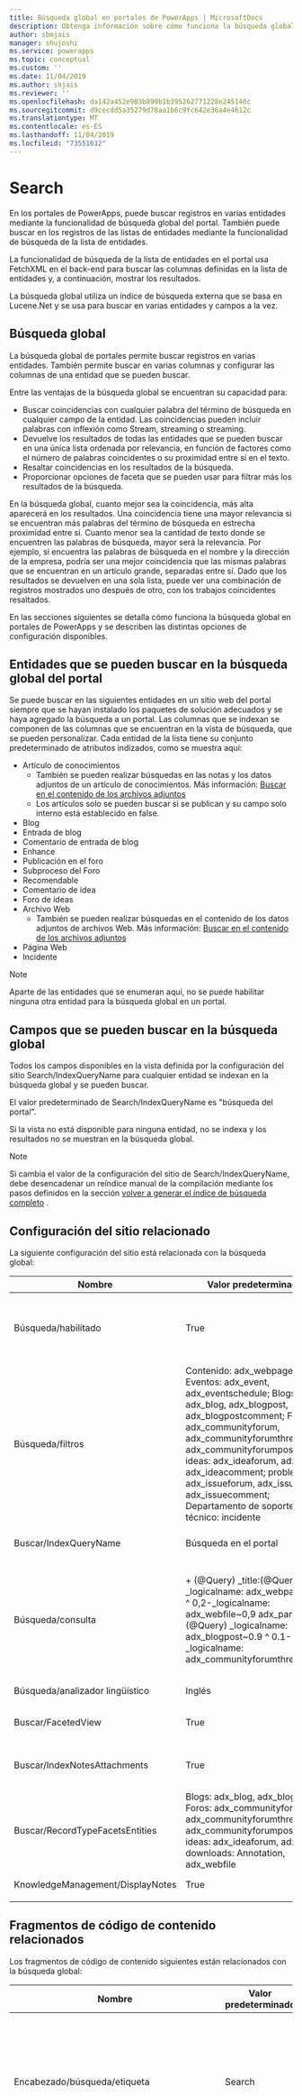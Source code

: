 ```yaml
---
title: Búsqueda global en portales de PowerApps | MicrosoftDocs
description: Obtenga información sobre cómo funciona la búsqueda global en un portal.
author: sbmjais
manager: shujoshi
ms.service: powerapps
ms.topic: conceptual
ms.custom: ''
ms.date: 11/04/2019
ms.author: shjais
ms.reviewer: ''
ms.openlocfilehash: da142a452e903b890b1b395262771228e245140c
ms.sourcegitcommit: d9cecdd5a35279d78aa1b6c9fc642e36a4e4612c
ms.translationtype: MT
ms.contentlocale: es-ES
ms.lasthandoff: 11/04/2019
ms.locfileid: "73551632"
---
```

# <a name="search"></a>Search

En los portales de PowerApps, puede buscar registros en varias entidades mediante la funcionalidad de búsqueda global del portal. También puede buscar en los registros de las listas de entidades mediante la funcionalidad de búsqueda de la lista de entidades. 

La funcionalidad de búsqueda de la lista de entidades en el portal usa FetchXML en el back-end para buscar las columnas definidas en la lista de entidades y, a continuación, mostrar los resultados. 

La búsqueda global utiliza un índice de búsqueda externa que se basa en Lucene.Net y se usa para buscar en varias entidades y campos a la vez.

## <a name="global-search"></a>Búsqueda global

La búsqueda global de portales permite buscar registros en varias entidades. También permite buscar en varias columnas y configurar las columnas de una entidad que se pueden buscar.

Entre las ventajas de la búsqueda global se encuentran su capacidad para:
- Buscar coincidencias con cualquier palabra del término de búsqueda en cualquier campo de la entidad. Las coincidencias pueden incluir palabras con inflexión como Stream, streaming o streaming.
- Devuelve los resultados de todas las entidades que se pueden buscar en una única lista ordenada por relevancia, en función de factores como el número de palabras coincidentes o su proximidad entre sí en el texto.
- Resaltar coincidencias en los resultados de la búsqueda.
- Proporcionar opciones de faceta que se pueden usar para filtrar más los resultados de la búsqueda.

En la búsqueda global, cuanto mejor sea la coincidencia, más alta aparecerá en los resultados. Una coincidencia tiene una mayor relevancia si se encuentran más palabras del término de búsqueda en estrecha proximidad entre sí. Cuanto menor sea la cantidad de texto donde se encuentren las palabras de búsqueda, mayor será la relevancia. Por ejemplo, si encuentra las palabras de búsqueda en el nombre y la dirección de la empresa, podría ser una mejor coincidencia que las mismas palabras que se encuentran en un artículo grande, separadas entre sí. Dado que los resultados se devuelven en una sola lista, puede ver una combinación de registros mostrados uno después de otro, con los trabajos coincidentes resaltados. 

En las secciones siguientes se detalla cómo funciona la búsqueda global en portales de PowerApps y se describen las distintas opciones de configuración disponibles.

## <a name="entities-searchable-in-portal-global-search"></a>Entidades que se pueden buscar en la búsqueda global del portal

Se puede buscar en las siguientes entidades en un sitio web del portal siempre que se hayan instalado los paquetes de solución adecuados y se haya agregado la búsqueda a un portal. Las columnas que se indexan se componen de las columnas que se encuentran en la vista de búsqueda, que se pueden personalizar.  Cada entidad de la lista tiene su conjunto predeterminado de atributos indizados, como se muestra aquí:
- Artículo de conocimientos
    - También se pueden realizar búsquedas en las notas y los datos adjuntos de un artículo de conocimientos. Más información: [Buscar en el contenido de los archivos adjuntos](search-file-attachment.md)
    - Los artículos solo se pueden buscar si se publican y su campo solo interno está establecido en false.
- Blog 
- Entrada de blog 
- Comentario de entrada de blog 
- Enhance 
- Publicación en el foro 
- Subproceso del Foro 
- Recomendable 
- Comentario de idea 
- Foro de ideas 
- Archivo Web 
    - También se pueden realizar búsquedas en el contenido de los datos adjuntos de archivos Web. Más información: [Buscar en el contenido de los archivos adjuntos](search-file-attachment.md)
- Página Web 
- Incidente 

> [!NOTE]
> Aparte de las entidades que se enumeran aquí, no se puede habilitar ninguna otra entidad para la búsqueda global en un portal.

## <a name="fields-searchable-in-global-search"></a>Campos que se pueden buscar en la búsqueda global

Todos los campos disponibles en la vista definida por la configuración del sitio Search/IndexQueryName para cualquier entidad se indexan en la búsqueda global y se pueden buscar. 

El valor predeterminado de Search/IndexQueryName es "búsqueda del portal".

Si la vista no está disponible para ninguna entidad, no se indexa y los resultados no se muestran en la búsqueda global.

> [!NOTE]
> Si cambia el valor de la configuración del sitio de Search/IndexQueryName, debe desencadenar un reíndice manual de la compilación mediante los pasos definidos en la sección [volver a generar el índice de búsqueda completo](#rebuild-full-search-index) .

## <a name="related-site-settings"></a>Configuración del sitio relacionado

La siguiente configuración del sitio está relacionada con la búsqueda global:

| Nombre    | Valor predeterminado     | Descripción       |
|-----------------------|--------------------|-------------|
| Búsqueda/habilitado | True  | Valor booleano que indica si la búsqueda está habilitada. Si establece su valor en false, se desactivará la búsqueda global en el portal.<br>Si usa plantillas web preparadas y desactiva esta opción, el cuadro de búsqueda no se mostrará en el encabezado, ni tampoco en la página de búsqueda. Además, no se devuelven resultados aunque se alcance la dirección URL directa de la página de búsqueda.  |
| Búsqueda/filtros  | Contenido: adx_webpage; Eventos: adx_event, adx_eventschedule; Blogs: adx_blog, adx_blogpost, adx_blogpostcomment; Foros: adx_communityforum, adx_communityforumthread, adx_communityforumpost; ideas: adx_ideaforum, adx_idea, adx_ideacomment; problemas: adx_issueforum, adx_issue, adx_issuecomment; Departamento de soporte técnico: incidente | Colección de opciones de filtro de nombre lógico de búsqueda. Al definir un valor aquí se agregarán opciones de filtro desplegables a la búsqueda global. Este valor debe tener el formato de pares nombre-valor, con el nombre y el valor separados por dos puntos, y los pares separados por un punto y coma. Por ejemplo: "forums: adx_communityforum, adx_communityforumthread, adx_communityforumpost; Blogs: adx_blog, adx_blogpost, adx_blogpostcomment ".  |
| Buscar/IndexQueryName   | Búsqueda en el portal  | El nombre de la vista del sistema utilizada por la consulta de búsqueda del portal para definir los campos de una entidad habilitada que se indexan y se buscan.   |
| Búsqueda/consulta  | \+ (@Query) _title:(@Query) _logicalname: adx_webpage\~0.9 ^ 0,2-_logicalname: adx_webfile\~0,9 adx_partialurl:(@Query) _logicalname: adx_blogpost\~0.9 ^ 0.1-_logicalname: adx_communityforumthread\~0,9   | Esta configuración agrega pesos y filtros adicionales a la consulta que un usuario escribe en el cuadro de búsqueda predeterminado que se muestra en el portal. En el valor predeterminado, @Query es el texto de la consulta escrito por un usuario.<br>Para obtener información sobre cómo modificar este valor, siga la [Sintaxis de consulta de Lucene](https://lucene.apache.org/core/old_versioned_docs/versions/2_9_1/queryparsersyntax.html).<br>**Importante**: esta ponderación y el filtrado solo se aplican al cuadro de búsqueda que aparece en la página de búsqueda predeterminada del portal. Si usa una etiqueta de búsqueda líquida para crear su propia página de búsqueda, no se aplica esta configuración. |
| Búsqueda/analizador lingüístico  | Inglés    | El lenguaje utilizado por el algoritmo de lematización de la búsqueda del portal.   |
| Buscar/FacetedView  | True   | Esto habilita las aspectos de los resultados de la búsqueda. Cuando se establece en true, se mostrarán las caras junto con los resultados en la página de búsqueda.  |
| Buscar/IndexNotesAttachments   | True    | Indica si se debe indizar el contenido de los datos adjuntos de las notas de los artículos de Knowledge base y los archivos Web. De forma predeterminada, se establece en false. Más información: [Buscar en el contenido de los archivos adjuntos](search-file-attachment.md)    |
| Buscar/RecordTypeFacetsEntities  | Blogs: adx_blog, adx_blogpost; Foros: adx_communityforum, adx_communityforumthread, adx_communityforumpost; ideas: adx_ideaforum, adx_idea; downloads: Annotation, adx_webfile    | Esto determina cómo se agrupan las entidades en la faceta de tipo de registro en la página de búsqueda. Esta opción está en el formato <br>"DisplayNameinRecordTypeFacet1:logicalnameofentity1,logicalnameofentity2; DisplayNameinRecordTypeFacet2:logicalnameofentity3,logicalnameofentity4" <br>El nombre para mostrar en la faceta tipo de registro aparecerá en la interfaz de usuario. Este grupo de facetas combinará el resultado de las entidades definidas en la configuración.   |
| KnowledgeManagement/DisplayNotes | True   | Indica si se van a indizar los datos adjuntos de los artículos de Knowledge base. De forma predeterminada, se establece en false. |
|||

## <a name="related-content-snippets"></a>Fragmentos de código de contenido relacionados

Los fragmentos de código de contenido siguientes están relacionados con la búsqueda global:

| Nombre   | Valor predeterminado  | Descripción   |
|------------------|-----------------|--------------------|
| Encabezado/búsqueda/etiqueta| Search| Este fragmento de contenido determina el texto de marca de agua que se muestra en el cuadro de búsqueda en el encabezado del portal.<br>![Etiqueta de búsqueda](../media/search-label.png "Etiqueta de búsqueda")    |
| Encabezado/búsqueda/información sobre herramientas| Search  | Este fragmento de código determina el texto de información sobre herramientas que se muestra al mantener el mouse sobre el icono de búsqueda en el encabezado del portal.<br>![Información sobre herramientas de búsqueda](../media/search-tooltip.png "Información sobre herramientas de búsqueda")  |
| Buscar/predeterminado/filtro| Todos   | Este fragmento de código determina el texto predeterminado que se muestra en la lista desplegable de filtros situada junto al cuadro de búsqueda.<br>![Texto del filtro de búsqueda](../media/search-filter-text.png "Texto del filtro de búsqueda")  |
| Buscar/faceta/todo| Todos| Este fragmento de código determina el texto predeterminado que se muestra para "faceta de todos los registros" en la faceta "tipo de registro" de la página de resultados de la búsqueda.<br>![Todas las facetas](../media/facet-all.png "Todas las facetas") |
| Búsqueda/faceta/ClearConstraints   | Borrar todo  | Este fragmento de código determina la etiqueta del botón que restablece todas las caras aplicadas en la página resultados de la búsqueda.<br>![Restablecer todas las caras](../media/facet-clear-all.png "Restablecer todas las caras") |
| Búsqueda/faceta/descargas   | Carga   | Este fragmento de código determina la etiqueta que se muestra en los resultados de búsqueda de los datos adjuntos de la anotación y los registros de archivo Web en la faceta "tipo de registro".<br>![Descargar faceta](../media/facet-download.png "Descargar faceta")|
| Búsqueda/faceta/less    | Mostrar menos  | Este fragmento de contenido determina la etiqueta del botón que contrae los resultados de la faceta.<br>![Mostrar menos faceta](../media/facet-show-less.png "Mostrar menos faceta") |
| Búsqueda/faceta/ModifiedDate  | Fecha de modificación  | Este fragmento de contenido determina la etiqueta del encabezado que se muestra para la faceta de fecha de modificación.<br>![Fecha de modificación](../media/facet-modified-date.png "Faceta de fecha modificada")   |
| Búsqueda/faceta/más   | Mostrar más  | Este fragmento de código determina la etiqueta del botón que expande los resultados de la faceta.<br>![Mostrar más faceta](../media/facet-show-more.png "Mostrar más faceta")  |
| Búsqueda/faceta/producto  | Productos | Este fragmento de contenido determina la etiqueta de la faceta Products.<br>![Faceta Products](../media/facet-product.png "Faceta Products")  |
| Búsqueda/faceta/clasificación   | Clasificación   | Este fragmento de contenido determina la etiqueta de la faceta rating.<br>![Faceta ratings](../media/facet-rating.png "Faceta ratings")  |
| Búsqueda/faceta/RecordType   | Tipo de registro | Este fragmento de contenido determina la etiqueta de la faceta de tipo de registro.<br>![Faceta de tipo de registro](../media/facet-record-type.png "Faceta de tipo de registro")     |
| Búsqueda/faceta/SortOrder/AverageUserRating | Promedio de clasificación de usuario | Este fragmento de código determina la etiqueta que se muestra para la opción "ordenar por promedio de usuarios" en la lista desplegable de ordenación de la página resultados de la búsqueda.<br>![Ordenar por promedio de clasificación de usuario](../media/sort-avg-user-rating.png "Ordenar por promedio de clasificación de usuario")  |
| Búsqueda/faceta/SortOrder/relevancia| Relación| Este fragmento de contenido determina la etiqueta que se muestra para la opción "ordenar por relevancia" en la lista desplegable de ordenación de la página resultados de la búsqueda.<br>![Ordenar por relevancia](../media/sort-relevance.png "Ordenar por relevancia")|
| Búsqueda/faceta/SortOrder/vistas| Ver recuento| Este fragmento de código determina la etiqueta que se muestra para la opción "ordenar por número de vistas" en la lista desplegable de ordenación de la página resultados de la búsqueda.<br>![Ordenar por recuento de vistas](../media/sort-view-count.png "Ordenar por recuento de vistas")|
|||

## <a name="entity-specific-handling"></a>Control específico de la entidad

- **Caso**: de forma predeterminada, los únicos casos en los que se pueden realizar búsquedas se encuentran en el estado **resuelto** con el campo **publicar en Web** establecido en **true**. Este comportamiento puede modificarse mediante la actualización de la vista de búsqueda del portal de la entidad Case y la eliminación de los filtros disponibles en la vista de búsqueda del portal. Sin embargo, cuando se quita esta comprobación, es importante asegurarse de que la plantilla Web servicio al cliente-caso se modifique correctamente, ya que esta plantilla impide que todos los usuarios vean los casos que están activos y no se publican en la Web. Si la plantilla Web no se modifica, los casos estarán visibles en los resultados de la búsqueda. Sin embargo, cuando se selecciona, se muestra la Página Web de detalles de casos con el error de Permiso denegado.

- Knowledge **base**: solo se pueden buscar artículos de conocimientos si están en el estado **publicado** con el campo **interno** establecido en **no**. Este comportamiento no se puede modificar. Los artículos de conocimientos también tienen una funcionalidad especial disponible en los resultados de la búsqueda, como se indica a continuación:

    - **Aspectos**: dos caras especiales solo están disponibles para los artículos de conocimientos y se muestran si los registros de artículos de conocimientos están disponibles en los resultados de la búsqueda.

        - **Faceta ratings**: esta faceta le permite filtrar los resultados de la búsqueda en función de la clasificación media de los artículos de conocimientos.

        - **Faceta de producto**: esta faceta le permite filtrar los resultados de la búsqueda en función del producto asociado a los artículos de conocimientos.

    - **Búsqueda de datos adjuntos**: esta funcionalidad le permite buscar en los datos adjuntos o notas asociados a un artículo de conocimientos. Esto le permite buscar en la descripción de la nota, el título, el nombre del archivo adjunto y el contenido de los datos adjuntos de notas o datos adjuntos que se exponen en el portal. Más información: [Buscar en el contenido de los archivos adjuntos](search-file-attachment.md)

## <a name="special-characters-and-syntax-supported-by-search"></a>Caracteres especiales y sintaxis admitidos por la búsqueda

Como parte de la búsqueda global del portal, se admiten una variedad de caracteres especiales y sintaxis para filtrar mejor los resultados de la búsqueda. Estos caracteres especiales y las sintaxis se dividen en los siguientes grupos:

- **Término**: cada consulta escrita por un usuario para la búsqueda se analiza en términos y operadores. A continuación se indican los tipos de términos: 

    - **Único término**: un único término es una sola palabra. Por ejemplo, una consulta {Hello World} se analizaría en dos términos individuales: "Hello" y "World". Cada término se busca por separado. Por lo tanto, en la consulta {Hello World}, se mostrarán todos los registros que tengan el término "Hello" o "World" en los resultados de la búsqueda.

    - **Frases**: una frase es un grupo de términos entre comillas dobles (""). Por ejemplo, una consulta {"Hello World"} se analizaría como una frase "Hello World". Cada frase se busca por completo. Por lo tanto, en la consulta {"Hello World"}, todos los registros que tengan la frase completa "Hello World" se mostrarán en los resultados de la búsqueda y cualquier registro que solo tenga "Hello" o "World" no se mostraría.

    Cada consulta de búsqueda puede constar de uno o varios de estos términos de cualquier tipo que se combinan mediante operadores booleanos para crear consultas complejas.

- **Modificadores de términos**

    - **Búsqueda con caracteres comodín**: hay dos tipos de caracteres comodín disponibles que se pueden usar dentro de los únicos términos de consultas de búsqueda (no en las consultas de frases): búsqueda con caracteres comodín de un solo carácter y búsqueda con caracteres comodín de varios caracteres.

        - Búsqueda con caracteres comodín de un **solo carácter**: para realizar una búsqueda con caracteres comodín de un solo carácter, use el signo de interrogación (?). La búsqueda con caracteres comodín de un solo carácter busca los términos que coinciden con el carácter único reemplazado. Por ejemplo, para buscar "texto" o "prueba" puede usar la consulta de búsqueda como "te? t".

        - **Búsqueda con caracteres comodín de varios caracteres**: para realizar una búsqueda con caracteres comodín de varios caracteres, utilice el símbolo de asterisco (\*). Las búsquedas con caracteres comodín de varios caracteres buscan cero o más caracteres. Por ejemplo, para buscar pruebas, pruebas o evaluadores, puede usar la consulta de búsqueda como "prueba *". También puede usar la búsqueda con caracteres comodín de varios caracteres en el medio de la consulta. Por ejemplo, "te*t".

        > [!NOTE]
        > - No puede usar un * o? símbolo como primer carácter de una búsqueda.
        > - No se puede usar la búsqueda con caracteres comodín en una consulta de frases. Por ejemplo, si usa la consulta como "Hell * World", no se mostrarán los resultados con el texto "Hello World".

    - **Búsqueda de proximidad**: la búsqueda de proximidad le permite buscar palabras que se encuentran dentro de una distancia específica entre sí. Por ejemplo, si desea que los resultados de las palabras "imagen" y "Desenfoque" aparezcan entre las 10 palabras, puede usar la búsqueda de proximidad.
    
        Para realizar búsquedas de proximidad, use el símbolo de tilde (~) al final de la consulta. Por ejemplo, si desea que los resultados de las palabras "imagen" y "Desenfoque" aparezcan entre las 10 palabras, la consulta sería "imagen borrosa" ~ 10.

    - **Aumento de un término**: la búsqueda global proporciona el nivel de relevancia de los documentos coincidentes en función de los términos encontrados. Para aumentar un término, use el símbolo de intercalación (^) con un factor de aumento (un número) al final del término que está buscando. Cuanto mayor sea el factor de aumento, más relevante será el término.

        El aumento le permite controlar la relevancia de un documento aumentando su plazo. Por ejemplo, si va a buscar Smart TV y desea que el término inteligente sea más relevante, aumente el tamaño con el símbolo ^ junto con el factor de aumento junto al término. Debe escribir: TV Smart ^ 4. Esto hará que los documentos con el término Smart aparezcan más relevantes.

        También puede aumentar los términos de la frase como en el ejemplo: TV inteligente ^ 4 nueva TV. En este caso, la frase "Smart TV" se incrementaría en comparación con "New TV".

        De forma predeterminada, el factor de aumento es 1. Aunque el factor de aumento debe ser positivo, puede ser menor que 1 (por ejemplo, 0,2).

- **Operadores booleanos**: los operadores booleanos permiten combinar términos mediante operadores lógicos. La búsqueda global admite o, AND, NOT, "+" y "-" como operadores booleanos.

    > [!NOTE]
    > Los operadores booleanos deben escribirse en mayúsculas.

    - **O bien**: el operador Or es el operador de combinación predeterminado. Esto significa que, si no hay ningún operador booleano entre dos términos, se utiliza el operador o. El operador OR vincula dos términos y encuentra un registro coincidente si alguno de los términos existe en un registro. Esto es equivalente a una Unión mediante conjuntos. El símbolo | | se puede usar en lugar de la palabra o. Por ejemplo, la consulta de búsqueda "Smart TV" (sin incluir las comillas) buscará todos los registros que contengan la palabra Smart o TV. Esta consulta también se puede escribir como "Smart o TV", "Smart | | TV ".

    - **Y:** El operador AND coincide con los registros en los que existen ambos términos en cualquier parte del texto de un documento único. Esto es equivalente a una intersección mediante conjuntos. El símbolo & & puede usarse en lugar de la palabra y. Por ejemplo, la consulta de búsqueda "Smart AND TV" (sin incluir las comillas) buscará todos los registros con las palabras Smart y TV en ellos. Esta consulta también se puede escribir como "& inteligente & TV".

    - **No**: el operador not excluye los registros que contienen el término después de no. Esto es equivalente a una diferencia mediante conjuntos. El símbolo! se puede usar en lugar de la palabra NOT. Por ejemplo, la consulta de búsqueda "Smart NOT TV" (sin incluir comillas) buscará todos los registros que tengan la palabra Smart, pero que no tengan la palabra TV. Esta consulta también se puede escribir como "inteligente! TV ".

    - **Signo más (+)** : el símbolo más (+), también conocido como operador obligatorio, requiere que el término que hay después del símbolo "+" exista en algún lugar de un registro. Por ejemplo, la consulta de búsqueda "Smart + TV" buscará todos los registros en los que la palabra TV debe estar presente y la palabra Smart también puede estar presente. 

    - **Signo menos (–)** : el símbolo menos (-), también conocido como operador de prohibición, excluye los documentos que contienen el término después del símbolo "-". Por ejemplo, la consulta de búsqueda "Smart-TV" buscará todos los registros en los que la palabra Smart esté presente y la palabra TV no debe estar presente.

- **Agrupación**: la búsqueda global del portal admite el uso de paréntesis para agrupar las cláusulas para formar subconsultas. Esto puede ser muy útil si desea controlar la lógica booleana de una consulta. Por ejemplo, si desea buscar todos los registros en los que uno de los términos "HD" o "Smart" está presente, pero la palabra TV siempre está presente, la consulta se puede escribir como "(HD o inteligente) y TV" (sin incluir las comillas).

## <a name="liquid-search-tag"></a>Etiqueta de búsqueda líquida

Puede invocar la búsqueda global del portal desde plantillas líquidas mediante la etiqueta searchindex. Más información: [searchindex](../liquid/portals-entity-tags.md#searchindex)

> [!IMPORTANT]
> Cuando se usa la etiqueta searchindex, no se devuelven las caras como parte de los resultados ni se pueden aplicar como filtro.

## <a name="update-search-index"></a>Actualizar índice de búsqueda

Las actualizaciones del índice de búsqueda en portales de PowerApps se producen automáticamente como la invalidación de la memoria caché. Tenga en cuenta estos aspectos importantes, sin embargo:

- Todas las entidades habilitadas para la búsqueda deben tener habilitada la marca de metadatos de notificación de cambios; de lo contrario, no se notificará al portal los cambios y no se actualizará el índice de búsqueda.

- Cualquier cambio puede tardar hasta 30 minutos en reflejarse en una búsqueda del portal. Sin embargo, el 95 por ciento de los cambios se actualizará en un plazo de 15 minutos. Si hay datos adjuntos, pueden tardar más en función del tamaño de los datos adjuntos.

- Es aconsejable volver a generar manualmente el índice completo después de realizar una migración de datos masiva o realizar actualizaciones masivas en los registros en un breve intervalo de tiempo. Para obtener más información, consulte [rebuild Full Search index](#rebuild-full-search-index).

## <a name="rebuild-full-search-index"></a>Volver a generar el índice de búsqueda completo

Es necesario volver a generar el índice de búsqueda completo siempre que:

- Realice un cambio en los metadatos para buscar propiedades, como cambiar determinados valores de configuración del sitio específicos de la consulta o cambiar la vista de búsqueda de una entidad, etc.
- Se realiza la migración de datos masiva o las actualizaciones.
- Un registro de sitio web, asociado a su portal, se cambia en un entorno de Common Data Service.

También puede volver a generar un índice de búsqueda completo desde un portal.
1.  Inicie sesión en el portal como administrador.
2.  Vaya a la dirección URL de la siguiente manera: `<portal_path>/_services/about`
3.  Seleccione **volver a generar índice de búsqueda**.

> [!IMPORTANT]
> Una recompilación de índice completa es una operación muy costosa y no debe realizarse durante las horas punta de uso, ya que esto puede reducir el portal.

## <a name="remove-an-entity-from-global-search"></a>Quitar una entidad de la búsqueda global

En ocasiones, es posible que deba quitar completamente ciertas entidades de la búsqueda global del portal para asegurarse de que los clientes obtienen los resultados correctos rápidamente.

En el ejemplo siguiente, se quitará la entidad case de la búsqueda global del portal.

### <a name="step-1-block-case-entity-from-getting-indexed"></a>Paso 1: bloquear la entidad case de la indización

Para bloquear la entidad Case para que no se pueda indizar, debe cambiar el nombre de la vista de la entidad case que define el conjunto de registros que se va a indexar en el portal (definido por la configuración del sitio Search/IndexQueryName). De forma predeterminada, el nombre de la vista es búsqueda en el portal.

1.  Abra la [aplicación administración del portal](configure-portal.md).

2.  Seleccione el icono de **configuración** en la barra de herramientas de la parte superior de la página y, a continuación, seleccione **Configuración avanzada**.

2.  Vaya a **configuración** > **Personalización** > **personalizar el sistema**.

    ![Personalizar el sistema](../media/customize-system.png "Personalizar el sistema")

3.  En el cuadro de diálogo personalización, vaya a **componentes** > **entidades** > **caso** en el panel de navegación izquierdo. 

4.  Expanda la entidad **Case** y seleccione **vistas**.

5.  Seleccione la vista de **búsqueda del portal** en la lista y ábrala en el editor de vistas.

    ![Vista de casos](../media/case-view.png "Vista de casos")

6.  En el editor de vistas, seleccione **Ver propiedades**.

    ![Editor de vistas](../media/view-editor.png "Editor de vistas")

7.  Cambie el nombre de la vista según el requisito. Asegúrese de que el nuevo nombre no tiene el término "Buscar en el portal" en él.

    ![Ver propiedades](../media/view-properties.png "Ver propiedades")

8.  Guarde los cambios y cierre el editor de vistas.

9.  Seleccione **Publicar todas las personalizaciones**.

10. Vuelva a generar el índice completo tal como se describe en la sección [volver a generar el índice de búsqueda completo](#rebuild-full-search-index) .

> [!NOTE]
> En este ejemplo, vamos a realizar cambios en una capa no administrada editando directamente la vista. También puede hacerlo a través de una solución administrada.

### <a name="step-2-remove-case-entity-from-the-ui"></a>Paso 2: quitar la entidad case de la interfaz de usuario

Después de realizar las acciones descritas en el paso 1, la entidad Case se detendría de la indización. Para quitar la entidad case de las áreas de la superficie de la interfaz de usuario, debe modificar la configuración del sitio asociada a la búsqueda global del portal. Se debe modificar la siguiente configuración del sitio:

búsqueda/filtros: se quitará la entidad case de los filtros de la página de búsqueda, así como el cuadro de búsqueda en el encabezado del sitio. De forma predeterminada, el valor es: `Content:adx_webpage,adx_webfile;Blogs:adx_blog,adx_blogpost;Forums:adx_communityforum,adx_communityforumthread,adx_communityforumpost;Ideas:adx_ideaforum,adx_idea;Help Desk:incident;Knowledge:knowledgearticle`

Debe eliminar `Help Desk:incident;` del valor de esta configuración de sitio para que la entidad incidente se quite de los filtros que aparecen junto al cuadro de búsqueda en la interfaz de usuario.

El valor modificado será:

`Content:adx_webpage,adx_webfile;Blogs:adx_blog,adx_blogpost;Forums:adx_communityforum,adx_communityforumthread,adx_communityforumpost;Ideas:adx_ideaforum,adx_idea;Knowledge:knowledgearticle`

Una vez que se cambia la configuración de este sitio, la entidad Case se quitará de los filtros de la página de búsqueda, así como del encabezado.

![Buscar en la página](../media/search-on-page.png "Buscar en la página")

![Buscar en el encabezado](../media/search-in-header.png "Buscar en el encabezado")
